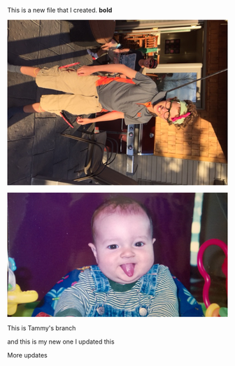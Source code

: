 This is a new file that I created.
**bold** 

![Alex](media/Alexgolf.JPG)

![Alex two](media/Alex2.jpg)


This is Tammy's branch

and this is my new one
I updated this


More updates
